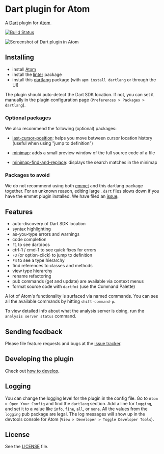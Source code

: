 # Dart plugin for Atom

A [Dart](https://www.dartlang.org) plugin for [Atom](https://atom.io).

[![Build Status](https://travis-ci.org/dart-atom/dartlang.svg)](https://travis-ci.org/dart-atom/dartlang)

![Screenshot of Dart plugin in Atom](https://raw.githubusercontent.com/dart-atom/dartlang/master/screenshot.png)

## Installing

- install [Atom](https://atom.io/)
- install the [linter][] package
- install this [dartlang][] package (with `apm install dartlang` or through the UI)

The plugin should auto-detect the Dart SDK location. If not, you can set it
manually in the plugin configuration page (`Preferences > Packages > dartlang`).

### Optional packages

We also recommend the following (optional) packages:

- [last-cursor-position](https://atom.io/packages/last-cursor-position): helps you
  move between cursor location history (useful when using "jump to definition")

- [minimap](https://atom.io/packages/minimap): adds a small preview
  window of the full source code of a file

- [minimap-find-and-replace](https://atom.io/packages/minimap-find-and-replace): displays
  the search matches in the minimap

### Packages to avoid

We do not recommend using both [emmet](https://atom.io/packages/emmet)
and this dartlang package together. For an unknown reason, editing large
`.dart` files slows down if you have the emmet plugin installed. We have
filed an [issue](https://github.com/emmetio/emmet-atom/issues/319).

## Features

- auto-discovery of Dart SDK location
- syntax highlighting
- as-you-type errors and warnings
- code completion
- `F1` to see dartdocs
- ctrl-1 / cmd-1 to see quick fixes for errors
- `F3` (or option-click) to jump to definition
- `F4` to see a type hierarchy
- find references to classes and methods
- view type hierarchy
- rename refactoring
- pub commands (get and update) are available via context menus
- format source code with `dartfmt` (use the Command Palette)

A lot of Atom's functionality is surfaced via named commands. You can see all
the available commands by hitting `shift-command-p`.

To view detailed info about what the analysis server is doing, run the
`analysis server status` command.

## Sending feedback

Please file feature requests and bugs at the [issue tracker][tracker].

[tracker]: https://github.com/dart-atom/dartlang/issues

## Developing the plugin

Check out [how to develop][develop].

## Logging

You can change the logging level for the plugin in the config file. Go to
`Atom > Open Your Config` and find the `dartlang` section. Add a
line for `logging`, and set it to a value like `info`, `fine`, `all`, or `none`.
All the values from the `logging` pub package are legal. The log messages will
show up in the devtools console for Atom (`View > Developer > Toggle Developer Tools`).

## License

See the [LICENSE](https://github.com/dart-atom/dartlang/blob/master/LICENSE) file.

[linter]: https://atom.io/packages/linter
[develop]: https://github.com/dart-atom/dartlang/wiki/Developing
[dartlang]: https://atom.io/packages/dartlang
